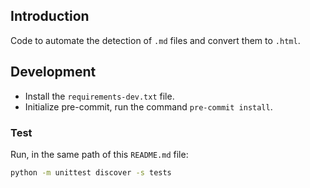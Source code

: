## Introduction

Code to automate the detection of `.md` files and convert them to `.html`.

## Development

- Install the `requirements-dev.txt` file.
- Initialize pre-commit, run the command `pre-commit install`.

### Test

Run, in the same path of this `README.md` file:

```sh
python -m unittest discover -s tests
```

